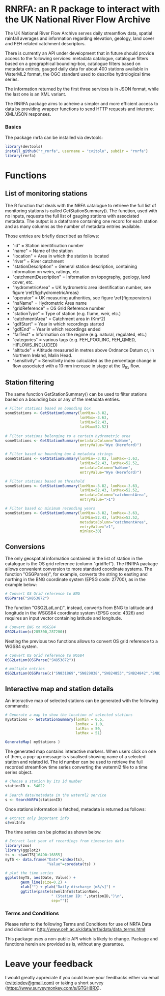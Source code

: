 RNRFA: an R package to interact with the UK National River Flow Archive
=======

The UK National River Flow Archive serves daily streamflow data, spatial rainfall averages and information regarding elevation, geology, land cover and FEH related catchment descriptors.

There is currently an API under development that in future should provide access to the following services: metadata catalogue, catalogue filters based on a geographical bounding-box, catalogue filters based on metadata entries, gauged daily data for about 400 stations available in WaterML2 format, the OGC standard used to describe hydrological time series.  

The information returned by the first three services is in JSON format, while the last one is an XML variant.

The RNRFA package aims to acheive a simpler and more efficient access to data by providing wrapper functions to send HTTP requests and interpret XML/JSON responses. 

### Basics
The package rnrfa can be installed via devtools:

```R
library(devtools)
install_github("r_rnrfa", username = "cvitolo", subdir = "rnrfa")
library(rnrfa)
```

# Functions

## List of monitoring stations
The R function that deals with the NRFA catalogue to retrieve the full list of monitoring stations is called GetStationSummary(). The function, used with no inputs, requests the full list of gauging stations with associated metadata. The output is a dataframe containing one record for each station and as many columns as the number of metadata entries available. 

Those entries are briefly described as follows:
* "id" = Station identification number
* "name" = Name of the station
* "location" = Area in which the station is located
* "river" = River catchment
* "stationDescription" = General station description, containing information on weirs, ratings, etc.
* "catchmentDescription" = Information on topography, geology, land cover, etc.
* "hydrometricArea" = UK hydrometric area identification number, see figure \ref{fig:hydrometricAreas}
* "operator" = UK measuring authorities, see figure \ref{fig:operators}
* "haName" = Hydrometric Area name
* "gridReference" = OS Grid Reference number
* "stationType" = Type of station (e.g. flume, weir, etc.)
* "catchmentArea" = Catchment area in (Km^2)
* "gdfStart" = Year in which recordings started
* "gdfEnd" = Year in which recordings ended
* "farText" = Information on the regime (e.g. natural, regulated, etc.)
* "categories" = various tags (e.g. FEH\_POOLING, FEH\_QMED, HIFLOWS\_INCLUDED)
* "altitude" = Altitude measured in metres above Ordnance Datum or, in Northern Ireland, Malin Head.
* "sensitivity" = Sensitivity index calculated as the percentage change in flow associated with a 10 mm increase in stage at the $Q_{95}$ flow.

## Station filtering
The same function GetStationSummary() can be used to filter stations based on a bounding box or any of the metadata entries. 

```R
# Filter stations based on bounding box
someStations <- GetStationSummary(lonMin=-3.82, 
                                  lonMax=-3.63, 
                                  latMin=52.43, 
                                  latMax=52.52)
                                  
# Filter stations belonging to a certain hydrometric area
someStations <- GetStationSummary(metadataColumn="haName",
                                  entryValue="Wye (Hereford)")

# Filter based on bounding box & metadata strings
someStations <- GetStationSummary(lonMin=-3.82, lonMax=-3.63, 
                                  latMin=52.43, latMax=52.52,
                                  metadataColumn="haName",
                                  entryValue="Wye (Hereford)")

# Filter stations based on threshold
someStations <- GetStationSummary(lonMin=-3.82, lonMax=-3.63, 
                                  latMin=52.43, latMax=52.52,
                                  metadataColumn="catchmentArea",
                                  entryValue=">1")

# Filter based on minimum reconding years
someStations <- GetStationSummary(lonMin=-3.82, lonMax=-3.63, 
                                  latMin=52.43, latMax=52.52,
                                  metadataColumn="catchmentArea",
                                  entryValue=">1",
                                  minRec=30)
```

## Conversions
The only geospatial information contained in the list of station in the catalogue is the OS grid reference (column "gridRef"). The RNRFA package allows convenient conversion to more standard coordinate systems. The function "OSGParse()", for example, converts the string to easting and northing in the BNG coordinate system (EPSG code: 27700), as in the example below:

```R
# Convert OS Grid reference to BNG
OSGParse("SN853872")
```

The function "OSG2LatLon()", instead, converts from BNG to latitude and longitude in the WSGS84 coordinate system (EPSG code: 4326) and requires an input vector containing latitude and longitude.

```R
# Convert BNG to WSGS84
OSG2LatLon(c(285300,287200))
```

Nesting the previous two functions allows to convert OS grid reference to a WGS84 system. 
```R
# Convert OS Grid reference to WGS84 
OSG2LatLon(OSGParse("SN853872"))

# multiple entries 
OSG2LatLon(OSGParse(c("SN831869","SN829838","SN824853","SN824842","SN826854")))
```

## Interactive map and station details
An interactive map of selected stations can be generated with the following commands:

```R
# Generate a map to show the location of selected stations
myStations <- GetStationSummary(lonMin = 0.5,
                                lonMax = 1.0, 
                                latMin = 50, 
                                latMax = 51)

GenerateMap( myStations )
```

The generated map contains interactive markers. When users click on one of them, a pop-up message is visualised showing name of a selected station and related id. The id number can be used to retrieve the full recorded streamflow time series converting the waterml2 file to a time series object.

```R
# Choose a station by its id number
stationID <- 54022
 
# Search data/metadata in the waterml2 service
s <- SearchNRFA(stationID)
```

Once stations information is fetched, metadata is returned as follows:

```R
# extract only important info 
s$wmlInfo
```

The time series can be plotted as shown below.

```R
# Extract last year of recordings from timeseries data
library(zoo)
library(ggplot2)
ts <- s$wmlTS[16490:16855] 
myTS <- data.frame("Date"=index(ts),
                   "Value"=coredata(ts) )
 
# plot the time series
ggplot(myTS, aes(Date, Value)) + 
       geom_line(size=0.2) + 
       xlab("") + ylab("Daily discharge [m3/s]") +
       ggtitle(paste(s$wmlInfo$stationName,
                     " (Station ID: ",stationID,")\n",
                     sep=""))
```

### Terms and Conditions
Please refer to the following Terms and Conditions for use of NRFA Data and disclaimer: http://www.ceh.ac.uk/data/nrfa/data/data_terms.html 

This package uses a non-public API which is likely to change. Package and functions herein are provided as is, without any guarantee.

# Leave your feedback
I would greatly appreciate if you could leave your feedbacks either via email (cvitolodev@gmail.com) or taking a short survey (https://www.surveymonkey.com/s/GTGH8RX).
